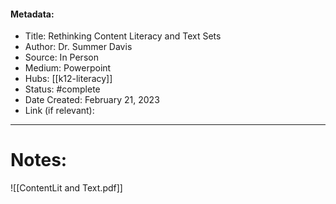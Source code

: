#### Metadata:
- Title: Rethinking Content Literacy and Text Sets
- Author: Dr. Summer Davis
- Source: In Person
- Medium: Powerpoint
- Hubs: [[k12-literacy]]
- Status: #complete 
- Date Created: February 21, 2023
- Link (if relevant): 
---
# Notes:

![[ContentLit and Text.pdf]]